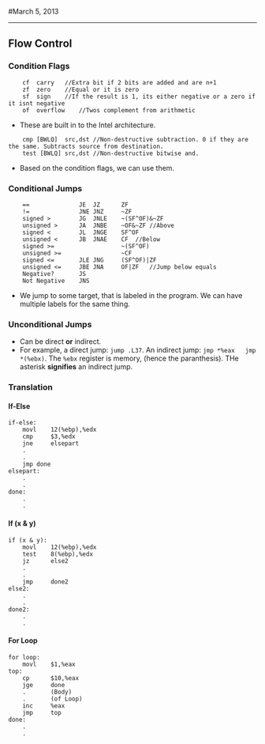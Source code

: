 #March 5, 2013
***
## Flow Control
### Condition Flags
```
	cf	carry	//Extra bit if 2 bits are added and are n+1
	zf	zero	//Equal or it is zero
	sf	sign	//If the result is 1, its either negative or a zero if it isnt negative
	of	overflow	//Twos complement from arithmetic
```
-	These are built in to the Intel architecture.

```
	cmp [BWLQ]	src,dst	//Non-destructive subtraction. 0 if they are the same. Subtracts source from destination.
	test [BWLQ] src,dst	//Non-destructive bitwise and.
```
-	Based on the condition flags, we can use them.

### Conditional Jumps
```
	==				JE	JZ		ZF
	!=				JNE	JNZ		~ZF
	signed >		JG	JNLE	~(SF^OF)&~ZF
	unsigned >		JA	JNBE 	~OF&~ZF	//Above
	signed <		JL	JNGE	SF^OF
	unsigned <		JB	JNAE 	CF	//Below
	signed >=					~(SF^OF)
	unsigned >=					~CF
	signed <=		JLE	JNG		(SF^OF)|ZF
	unsigned <=		JBE	JNA		OF|ZF	//Jump below equals
	Negative?		JS		
	Not Negative	JNS	
```
-	We jump to some target, that is labeled in the program. We can have multiple labels for the same thing.

### Unconditional Jumps
-	Can be direct **or** indirect.
-	For example, a direct jump: `jump .L37`. An indirect jump: `jmp *%eax	jmp *(%ebx)`. The `%ebx` register is memory, (hence the paranthesis). THe asterisk **signifies** an indirect jump.

### Translation
#### If-Else
```
if-else:
	movl	12(%ebp),%edx
	cmp		$3,%edx
	jne		elsepart
	.
	.
	jmp	done
elsepart:
	.
	.
done:
	.
	.
```
#### If (x & y)
```
if (x & y):
	movl	12(%ebp),%edx
	test	8(%ebp),%edx
	jz		else2
	.
	.
	jmp		done2
else2:
	.
	.
done2:
	.
	.
```
#### For Loop
```
for loop:
	movl	$1,%eax
top:
	cp		$10,%eax
	jge		done
	.		(Body)
	.		(of Loop)
	inc		%eax
	jmp		top
done:
	.
	.
```